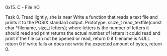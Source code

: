 0x15. C - File I/O

Task 0. Tread lightly, she is near
Write a function that reads a text file and prints it to the POSIX standard output.
      Prototype: ssize_t read_textfile(const char *filename, size_t letters);
      where letters is the number of letters it should read and print
      returns the actual number of letters it could read and print
      if the file can not be opened or read, return 0
      if filename is NULL return 0
      if write fails or does not write the expected amount of bytes, return 0.